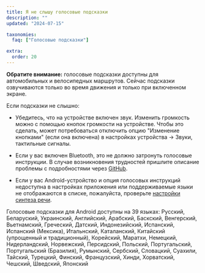 ```yaml
---
title: Я не слышу голосовые подсказки
description: ""
updated: "2024-07-15"

taxonomies:
  faq: ["Голосовые подсказки"]

extra:
  order: 20
---
```



**Обратите внимание:** голосовые подсказки доступны для автомобильных и велосипедных маршрутов. Сейчас подсказки озвучиваются только во время движения и только при включенном экране.

Если подсказки не слышно:

* Убедитесь, что на устройстве включен звук. Изменить громкость можно с помощью кнопок громкости на устройстве. Чтобы это сделать, может потребоваться отключить опцию "Изменение кнопками" (если она включена) в настройках устройства → Звуки, тактильные сигналы.

* Если у вас включен Bluetooth, это не должно затронуть голосовые инструкции. В случае возникновения трудностей пришлите описание проблемы с подробностями через [GitHub](https://github.com/organicmaps/organicmaps/issues).

* Если у вас Android-устройство и опция голосовых инструкций недоступна в настройках приложения или поддерживаемые языки не отображаются в списке, пожалуйста, проверьте [настройки синтеза речи](@/ru/faq/voice/text-to-speech-android-tts/index.md).

Голосовые подсказки для Android доступны на 39 языках: Русский, Беларуский, Украинский, Английский, Арабский, Баскский, Венгерский, Вьетнамский, Греческий, Датский, Индонезийский, Испанский, Испанский (Мексика), Итальнский, Каталанский, Китайский (упрощенный и традиционный), Корейский, Маратхи, Немецкий, Нидерландский, Норвежский, Персидский, Польский, Португальский, Португальский (Бразилия), Румынский, Сербский, Словацкий, Суахили, Тайский, Турецкий, Финский, Французский, Хинди, Хорватский, Чешский, Шведский, Японский
